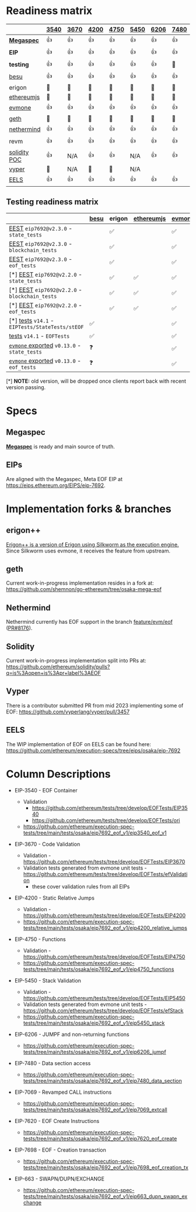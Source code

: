# Readiness matrix

|                       | [3540] | [3670] | [4200]  | [4750] | [5450] | [6206] | [7480] | [7069] | [7620] | [7698] | [663] |
|-----------------------|--------|--------|---------|--------|--------|--------|--------|--------|--------|--------|-------|
| [**Megaspec**]        | 👍     | 👍     | 👍      | 👍     | 👍     | 👍     | 👍     | 👍     | 👍     | 👍     | 👍    |
| **EIP**               | 👍     | 👍     | 👍      | 👍     | 👍     | 👍     | 👍     | 👍     | 👍     | 👍     | 👍    |
| **testing**           | 👍     | 👍     | 👍      | 👍     | 👍     | 👍     | 🚧     | 🚧     | 🚧     |        | 👍    |
| [besu]                | 👍     | 👍     | 👍      | 👍     | 👍     | 👍     | 👍     | 👍     | 👍     | 👍      | 👍   |
| erigon                | 🚧     | 🚧     | 🚧      | 🚧     | 🚧     | 🚧     | 🚧     |        |        |        | 🚧    |
| [ethereumjs]          | 🚧     | 🚧     | 🚧      | 🚧     | 🚧     | 🚧     | 🚧     | 🚧     | 🚧     | 🚧     | 🚧    |
| [evmone]              | 👍     | 👍     | 👍      | 👍     | 👍     | 👍     | 👍     | 👍     | 👍     | 👍     | 👍    |
| [geth]                | 🚧     | 🚧     | 🚧      | 🚧     | 🚧     | 🚧     | 🚧     | 🚧     | 🚧     |        | 🚧    |
| [nethermind]          | 👍     | 👍     | 👍      | 👍     | 👍     | 👍     | 👍     | 👍     | 👍     | 👍      | 👍   |
| revm                  | 👍     | 👍     | 👍      | 👍     | 👍     | 👍     | 👍     | 👍     | 👍     | 👍     | 👍    |
| [solidity POC]        | 👍     | N/A    | 👍      | 👍     | N/A    | 👍     | 👍     | 👍     | 👍     | 👍     |  👍   |
| [vyper]               | 🚧     | N/A    | 🚧      | 🚧     | N/A    |        |        |        |        |        |       |
| [EELS]                | 👍     | 👍     | 👍      | 👍     | 👍     | 👍     | 👍     | 👍     | 👍     | 👍      | 👍   |

[3540]: https://eips.ethereum.org/EIPS/eip-3540
[3670]: https://eips.ethereum.org/EIPS/eip-3670
[4200]: https://eips.ethereum.org/EIPS/eip-4200
[4750]: https://eips.ethereum.org/EIPS/eip-4750
[5450]: https://eips.ethereum.org/EIPS/eip-5450
[6206]: https://eips.ethereum.org/EIPS/eip-6206
[7480]: https://eips.ethereum.org/EIPS/eip-7480 
[7069]: https://eips.ethereum.org/EIPS/eip-7069 
[7620]: https://eips.ethereum.org/EIPS/eip-7620 
[7698]: https://eips.ethereum.org/EIPS/eip-7698 
[663]: https://eips.ethereum.org/EIPS/eip-663

[**Megaspec**]: https://github.com/ipsilon/eof/blob/main/spec/eof.md
[besu]: https://github.com/hyperledger/besu
[ethereumjs]: https://github.com/ethereumjs/ethereumjs-monorepo
[evmone]: https://github.com/ethereum/evmone
[geth]: https://github.com/shemnon/go-ethereum/tree/osaka-mega-eof
[nethermind]: https://github.com/NethermindEth/nethermind/commits/feature/evm/eof
[solidity POC]: https://github.com/ethereum/solidity/pulls?q=is%3Aopen+is%3Apr+label%3AEOF
[vyper]: https://github.com/vyperlang/vyper/pull/3457
[EELS]: https://github.com/ethereum/execution-specs/tree/eips/osaka/eip-7692

## Testing readiness matrix

|                                                      | [besu] |  erigon  | [ethereumjs] | [evmone] | [geth] | [nethermind] |  revm  | [EELS] |
|------------------------------------------------------|--------|----------|--------------|----------|--------|--------------|--------|--------|
| [EEST] `eip7692@v2.3.0` - `state_tests`              |        | ✅       |              | ✅       |        | ✅            | ✅      | ✅     |
| [EEST] `eip7692@v2.3.0` - `blockchain_tests`         |        | ✅       |              | ✅       |        | ✅            |         | ✅    |
| [EEST] `eip7692@v2.3.0` - `eof_tests`                |        | ✅       |              | ✅       |        | ✅            | ✅     | ✅     |
| \[\*\] [EEST] `eip7692@v2.2.0` - `state_tests`       |        | ✅       | ✅           | ✅       |        | ✅           |        | ✅     |
| \[\*\] [EEST] `eip7692@v2.2.0` - `blockchain_tests`  |        | ✅       | ✅           | ✅       |        | ✅           |        | ✅     |
| \[\*\] [EEST] `eip7692@v2.2.0` - `eof_tests`         |        | ✅       | ✅           | ✅       |        | ✅           |        | ✅     |
| \[\*\] [tests] `v14.1` - `EIPTests/StateTests/stEOF` | ✅     |          |              | ✅       |        |              | ✅     | ✅     |
| [tests] `v14.1` - `EOFTests`                         | ✅     |          |              | ✅       |        |              | ✅     | ✅     |
| [`evmone` exported] `v0.13.0` - `state_tests`        | ❓     |          |              | ✅       |        |              | ✅     | ✅     |
| [`evmone` exported] `v0.13.0` - `eof_tests`          | ❓     |          |              | ✅       |        |              | ✅     | ✅     |

[EEST]: https://github.com/ethereum/execution-spec-tests/releases/
[tests]: https://github.com/ethereum/tests/releases/
[`evmone` exported]: https://github.com/ethereum/evmone/releases/ 

\[\*\] **NOTE:** old version, will be dropped once clients report back with recent version passing.

# Specs

## Megaspec

[**Megaspec**](./eof.md) is ready and main source of truth.

## EIPs

Are aligned with the Megaspec, Meta EOF EIP at https://eips.ethereum.org/EIPS/eip-7692.

# Implementation forks & branches

## erigon++

[Erigon++ is a version of Erigon using Silkworm as the execution engine.](https://erigon.tech/erigonpp/) Since Silkworm uses evmone, it receives the feature from upstream.

## geth

Current work-in-progress implementation resides in a fork at: https://github.com/shemnon/go-ethereum/tree/osaka-mega-eof

## Nethermind

Nethermind currently has EOF support in the branch [feature/evm/eof](https://github.com/NethermindEth/nethermind/commits/feature/evm/eof/)  ([PR#8176](https://github.com/NethermindEth/nethermind/pull/8176)).

## Solidity

Current work-in-progress implementation split into PRs at: https://github.com/ethereum/solidity/pulls?q=is%3Aopen+is%3Apr+label%3AEOF

## Vyper

There is a contributor submitted PR from mid 2023 implementing some of EOF: https://github.com/vyperlang/vyper/pull/3457

## EELS

The WIP implementation of EOF on EELS can be found here: https://github.com/ethereum/execution-specs/tree/eips/osaka/eip-7692

# Column Descriptions

* EIP-3540 - EOF Container
  * Validation
    * https://github.com/ethereum/tests/tree/develop/EOFTests/EIP3540
    * https://github.com/ethereum/tests/tree/develop/EOFTests/ori
  * https://github.com/ethereum/execution-spec-tests/tree/main/tests/osaka/eip7692_eof_v1/eip3540_eof_v1

* EIP-3670 - Code Validation
  * Validation - https://github.com/ethereum/tests/tree/develop/EOFTests/EIP3670
  * Validation tests generated from evmone unit tests - https://github.com/ethereum/tests/tree/develop/EOFTests/efValidation
    * these cover validation rules from all EIPs

* EIP-4200 - Static Relative Jumps
  * Validation - https://github.com/ethereum/tests/tree/develop/EOFTests/EIP4200
  * https://github.com/ethereum/execution-spec-tests/tree/main/tests/osaka/eip7692_eof_v1/eip4200_relative_jumps

* EIP-4750 - Functions
  * Validation - https://github.com/ethereum/tests/tree/develop/EOFTests/EIP4750
  * https://github.com/ethereum/execution-spec-tests/tree/main/tests/osaka/eip7692_eof_v1/eip4750_functions

* EIP-5450 - Stack Validation
  * Validation - https://github.com/ethereum/tests/tree/develop/EOFTests/EIP5450
  * Validation tests generated from evmone unit tests - https://github.com/ethereum/tests/tree/develop/EOFTests/efStack
  * https://github.com/ethereum/execution-spec-tests/tree/main/tests/osaka/eip7692_eof_v1/eip5450_stack

* EIP-6206 - JUMPF and non-returning functions
  * https://github.com/ethereum/execution-spec-tests/tree/main/tests/osaka/eip7692_eof_v1/eip6206_jumpf

* EIP-7480 - Data section access
  * https://github.com/ethereum/execution-spec-tests/tree/main/tests/osaka/eip7692_eof_v1/eip7480_data_section

* EIP-7069 - Revamped CALL instructions
  * https://github.com/ethereum/execution-spec-tests/tree/main/tests/osaka/eip7692_eof_v1/eip7069_extcall

* EIP-7620 - EOF Create Instructions
  * https://github.com/ethereum/execution-spec-tests/tree/main/tests/osaka/eip7692_eof_v1/eip7620_eof_create

* EIP-7698 - EOF - Creation transaction
  * https://github.com/ethereum/execution-spec-tests/tree/main/tests/osaka/eip7692_eof_v1/eip7698_eof_creation_tx

* EIP-663 - SWAPN/DUPN/EXCHANGE
  * https://github.com/ethereum/execution-spec-tests/tree/main/tests/osaka/eip7692_eof_v1/eip663_dupn_swapn_exchange
